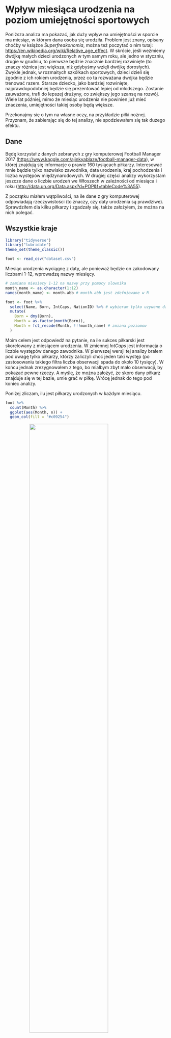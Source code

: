 Wpływ miesiąca urodzenia na poziom umiejętności sportowych
================

Poniższa analiza ma pokazać, jak duży wpływ na umiejętności w sporcie ma
miesiąc, w którym dana osoba się urodziła. Problem jest znany, opisany
choćby w książce *Superfreakonomia*, można też poczytać o nim tutaj:
<https://en.wikipedia.org/wiki/Relative_age_effect>. W skrócie, jeśli
weźmiemy dwójkę małych dzieci urodzonych w tym samym roku, ale jedno w
styczniu, drugie w grudniu, to pierwsze będzie znacznie bardziej
rozwinięte (to znaczy różnica jest większa, niż gdybyśmy wzięli dwójkę
dorosłych). Zwykle jednak, w rozmaitych szkółkach sportowych, dzieci
dzieli się zgodnie z ich rokiem urodzenia, przez co ta rozważana dwójka
będzie trenować razem. Starsze dziecko, jako bardziej rozwinięte,
najprawdopodobniej będzie się prezentować lepiej od młodszego. Zostanie
zauważone, trafi do lepszej drużyny, co zwiększy jego szansę na rozwój.
Wiele lat później, mimo że miesiąc urodzenia nie powinien już mieć
znaczenia, umiejętności takiej osoby będą większe.

Przekonajmy się o tym na własne oczy, na przykładzie piłki nożnej.
Przyznam, że zabierając się do tej analizy, nie spodziewałem się tak
dużego efektu.

## Dane

Będę korzystał z danych zebranych z gry komputerowej Football Manager
2017 (<https://www.kaggle.com/ajinkyablaze/football-manager-data>), w
której znajdują się informacje o prawie 160 tysiącach piłkarzy.
Interesować mnie będzie tylko nazwisko zawodnika, data urodzenia, kraj
pochodzenia i liczba występów międzynarodowych. W drugiej części analizy
wykorzystam jeszcze dane o liczbie urodzeń we Włoszech w zależności od
miesiąca i roku (<http://data.un.org/Data.aspx?d=POP&f=tableCode%3A55>).

Z początku miałem wątpliwości, na ile dane z gry komputerowej
odpowiadają rzeczywistości (to znaczy, czy daty urodzenia są prawdziwe).
Sprawdziłem dla kilku piłkarzy i zgadzały się, także założyłem, że można
na nich polegać.

## Wszystkie kraje

``` r
library("tidyverse")
library("lubridate")
theme_set(theme_classic())

foot <- read_csv("dataset.csv")
```

Miesiąc urodzenia wyciągnę z daty, ale ponieważ będzie on zakodowany
liczbami 1-12, wprowadzę nazwy miesięcy.

``` r
# zamiana miesiecy 1-12 na nazwy przy pomocy slownika
month_name <- as.character(1:12)
names(month_name) <- month.abb # month.abb jest zdefniowane w R

foot <- foot %>%
  select(Name, Born, IntCaps, NationID) %>% # wybieram tylko uzywane dalej zmienne
  mutate(
    Born = dmy(Born),
    Month = as.factor(month(Born)),
    Month = fct_recode(Month, !!!month_name) # zmiana poziomow
  )
```

Moim celem jest odpowiedź na pytanie, na ile sukces piłkarski jest
skorelowany z miesiącem urodzenia. W zmiennej *IntCaps* jest informacja
o liczbie występów danego zawodnika. W pierwszej wersji tej analizy
brałem pod uwagę tylko piłkarzy, którzy zaliczyli choć jeden taki występ
(po zastosowaniu takiego filtra liczba obserwacji spada do około 10
tysięcy). W końcu jednak zrezygnowałem z tego, bo miałbym zbyt mało
obserwacji, by pokazać pewne rzeczy. A myślę, że można założyć, że skoro
dany piłkarz znajduje się w tej bazie, umie grać w piłkę. Wrócę jednak
do tego pod koniec analizy.

Poniżej zliczam, ilu jest piłkarzy urodzonych w każdym miesiącu.

``` r
foot %>%
  count(Month) %>% 
  ggplot(aes(Month, n)) +
  geom_col(fill = "#c09254")
```

<img src="football_files/figure-gfm/unnamed-chunk-4-1.png" width="70%" style="display: block; margin: auto;" />

Problem w tym, że różne miesiące mają różną liczbę dni, więc normalnym
jest, że na przykład piłkarzy z lutego będzie mniej. Dlatego koryguję te
wartości, mnożąc wynik z każdego miesiąca przez odpowiedni współczynnik.
Można to zrobić na wiele sposobów, ja dla miesięcy 31-dniowych mnożę
przez 30/31. Tym samym sprowadzam wszystko do sytuacji, w którym każdy
miesiąc ma 30 dni. Z lutym jest większy problem (lata przestępne), mnożę
przez 30/28,25 (średnio luty ma 28,25 dni, z dobrym przybliżeniem — bo
pamiętajmy, że w rzeczywistości nie wszystkie lata podzielne przez 4 są
przestępne).

``` r
# korekta na rozna liczbe dni w miesiacu
correction <- 30 / c(31, 28.25, 31, 30, 31, 30, 31, 31, 30, 31, 30, 31)

foot %>%
  count(Month) %>% 
  mutate(n_corrected = n * correction) %>% 
  ggplot(aes(Month, n_corrected)) +
  geom_col(fill = "#c09254")
```

<img src="football_files/figure-gfm/unnamed-chunk-5-1.png" width="70%" style="display: block; margin: auto;" />

Wykres sugeruje, że im późniejszy miesiąc, tym mniej piłkarzy w bazie,
co potwierdza badaną hipotezę. Urodzonych w grudniu jest prawie dwa razy
mniej niż w styczniu. Ale poczekajmy z wnioskami, gdyż dotychczasowe
podejście ma jeszcze przynajmniej dwie wady.

## Włochy

Problemem jest to, że być może z jakichś względów w styczniu rodzi się
więcej dzieci niż w lutym i tak dalej. Rzeczywiście, liczba urodzeń
zależy od miesiąca, a przynajmniej od pory roku. Co prawda wydaje mi
się, że ten efekt może nie mieć aż tak dużego znaczenia, bo mamy dane z
różnych kontynentów, przez co się niejako uśrednia. Ale po pierwsze,
miejsca urodzeń piłkarzy nie rozkładają się równomiernie po naszej
planecie, po drugie, warto być dokładnym.

Stwierdziłem też, że skupię się na konkretnych krajach, bo wtedy łatwiej
mi będzie dorzucić dane o liczbie urodzeń w poszczególnych miesiącach.
Jak się okazało, był to bardzo dobry pomysł, ale z innego powodu.

W bazie mamy podany kraj pochodzenia zawodnika, niestety w formie
identyfikatora liczbowego. W opisie danych niestety brakuje informacji,
co oznaczają poszczególnie identyfikatory. Stwierdziłem, że zobaczę,
które z nich są najpopularniejsze, a następnie na podstawie nazwisk
piłkarzy o największej liczbie występów dowiem się, co to za kraj.

``` r
foot %>% count(NationID, sort = TRUE)
```

    ## # A tibble: 213 x 2
    ##    NationID     n
    ##       <dbl> <int>
    ##  1      776  9511
    ##  2     1649  8596
    ##  3     1651  8231
    ##  4      796  6148
    ##  5      765  5035
    ##  6      769  5025
    ##  7      771  4784
    ##  8      787  3730
    ##  9      772  3693
    ## 10      788  3643
    ## # ... with 203 more rows

``` r
foot %>% filter(NationID == 776) %>% top_n(5, IntCaps) # wlochy
```

    ## # A tibble: 5 x 5
    ##   Name               Born       IntCaps NationID Month
    ##   <chr>              <date>       <dbl>    <dbl> <fct>
    ## 1 Gianluigi Buffon   1978-01-28     161      776 Jan  
    ## 2 Andrea Pirlo       1979-05-19     115      776 May  
    ## 3 Riccardo Montolivo 1985-01-18      64      776 Jan  
    ## 4 Daniele De Rossi   1983-07-24     106      776 Jul  
    ## 5 Giorgio Chiellini  1984-08-14      88      776 Aug

Najwięcej piłkarzy w bazie jest z Włoch. Poniżej wykres dla tego kraju.

``` r
foot %>% 
  filter(NationID == 776) %>%
  count(Month) %>% 
  mutate(n_corrected = n * correction) %>% 
  ggplot(aes(Month, n_corrected)) +
  geom_col(fill = "#c09254")
```

<img src="football_files/figure-gfm/unnamed-chunk-7-1.png" width="70%" style="display: block; margin: auto;" />

Zależność jest ogromna: liczba zawodników urodzonych w styczniu jest
około cztery razy większa niż w grudniu! Zastanowiło mnie, czemu dla
całego świata zależność jest mniejsza. Odniosę się do tego później, póki
co wprowadzę poprawkę na liczbę wszystkich urodzeń w danym miesiącu.
Zrobię to w taki sposób, że obliczę, ile osób urodziło się w
rozpatrywanych latach dla każdego miesiąca i porównam z liczbą piłkarzy.
Precyzyjnie: podzielę liczbę piłkarzy urodzonych w danym miesiącu przez
liczbę wszystkich urodzeń w danym miesiącu. Ponieważ otrzymam małe
liczby, pomnożę je przez milion (otrzymam liczbę zawodników na milion
urodzeń). Tym razem nie jest potrzebna poprawka na różne liczby dni w
miesiącu.

``` r
italy <- read_csv("italy_mob.csv", n_max = 599)
italy <- italy %>% 
  select(Year, Month, Value) %>% 
  filter(Month != "Total", Month != "Unknown") %>% 
  mutate(
    Month = fct_relabel(as.factor(Month), ~ str_sub(.x, 1, 3)),
    Month = fct_relevel(Month, month.abb)
  )

italy_births <- italy %>%
  count(Month, wt = Value, name = "Births")

foot %>% 
  filter(NationID == 776) %>%
  count(Month) %>% 
  inner_join(italy_births, by = "Month") %>% 
  mutate(Rate = n / Births * 1e6) %>% 
  ggplot(aes(Month, Rate)) +
  geom_col(fill = "#c09254")
```

<img src="football_files/figure-gfm/unnamed-chunk-8-1.png" width="70%" style="display: block; margin: auto;" />

Liczba piłkarzy z grudnia jest około 3,5 razy mniejsza niż ze stycznia,
także efekt jest trochę mniejszy, choć wciąż bardzo duży.

## Inne kraje

Warto zobaczyć, jak wygląda zależność w innych krajach. Ponieważ różnica
między dwoma ostatnimi podejściami nie jest duża, zdecydowałem się dla
prostoty nie uwzględniać całkowitej liczby urodzeń w danym kraju.

``` r
nations_id <- foot %>%
  count(NationID) %>%
  top_n(10, n) %>%
  select(NationID) %>%
  pull()

map(nations_id, ~ foot %>% filter(NationID == .x) %>% top_n(3, IntCaps))
```

    ## [[1]]
    ## # A tibble: 3 x 5
    ##   Name         Born       IntCaps NationID Month
    ##   <chr>        <date>       <dbl>    <dbl> <fct>
    ## 1 John Terry   1980-12-07      78      765 Dec  
    ## 2 Ashley Cole  1980-12-20     107      765 Dec  
    ## 3 Wayne Rooney 1985-10-24     115      765 Oct  
    ## 
    ## [[2]]
    ## # A tibble: 3 x 5
    ##   Name          Born       IntCaps NationID Month
    ##   <chr>         <date>       <dbl>    <dbl> <fct>
    ## 1 Franck Ribéry 1983-04-07      81      769 Apr  
    ## 2 Hugo Lloris   1986-12-26      82      769 Dec  
    ## 3 Karim Benzema 1987-12-19      81      769 Dec  
    ## 
    ## [[3]]
    ## # A tibble: 3 x 5
    ##   Name                   Born       IntCaps NationID Month
    ##   <chr>                  <date>       <dbl>    <dbl> <fct>
    ## 1 Lukas Podolski         1985-06-04     129      771 Jun  
    ## 2 Philipp Lahm           1983-11-11     113      771 Nov  
    ## 3 Bastian Schweinsteiger 1984-08-01     120      771 Aug  
    ## 
    ## [[4]]
    ## # A tibble: 3 x 5
    ##   Name                 Born       IntCaps NationID Month
    ##   <chr>                <date>       <dbl>    <dbl> <fct>
    ## 1 Dimitris Salpingidis 1981-08-18      82      772 Aug  
    ## 2 Vasilis Torosidis    1985-06-10      83      772 Jun  
    ## 3 Giorgos Samaras      1985-02-21      81      772 Feb  
    ## 
    ## [[5]]
    ## # A tibble: 3 x 5
    ##   Name             Born       IntCaps NationID Month
    ##   <chr>            <date>       <dbl>    <dbl> <fct>
    ## 1 Gianluigi Buffon 1978-01-28     161      776 Jan  
    ## 2 Andrea Pirlo     1979-05-19     115      776 May  
    ## 3 Daniele De Rossi 1983-07-24     106      776 Jul  
    ## 
    ## [[6]]
    ## # A tibble: 3 x 5
    ##   Name                 Born       IntCaps NationID Month
    ##   <chr>                <date>       <dbl>    <dbl> <fct>
    ## 1 Dariusz Dudka        1983-12-09      65      787 Dec  
    ## 2 Robert Lewandowski   1988-08-21      81      787 Aug  
    ## 3 Jakub Blaszczykowski 1985-12-14      84      787 Dec  
    ## 
    ## [[7]]
    ## # A tibble: 3 x 5
    ##   Name              Born       IntCaps NationID Month
    ##   <chr>             <date>       <dbl>    <dbl> <fct>
    ## 1 Ricardo Carvalho  1978-05-18      89      788 May  
    ## 2 Cristiano Ronaldo 1985-02-05     133      788 Feb  
    ## 3 Joao Moutinho     1986-09-08      90      788 Sep  
    ## 
    ## [[8]]
    ## # A tibble: 3 x 5
    ##   Name          Born       IntCaps NationID Month
    ##   <chr>         <date>       <dbl>    <dbl> <fct>
    ## 1 Xavi          1980-01-25     133      796 Jan  
    ## 2 Iker Casillas 1981-05-20     166      796 May  
    ## 3 Sergio Ramos  1986-03-30     136      796 Mar  
    ## 
    ## [[9]]
    ## # A tibble: 3 x 5
    ##   Name              Born       IntCaps NationID Month
    ##   <chr>             <date>       <dbl>    <dbl> <fct>
    ## 1 Lionel Messi      1987-06-24     113     1649 Jun  
    ## 2 Javier Mascherano 1984-06-08     129     1649 Jun  
    ## 3 Sergio Romero     1987-02-22      79     1649 Feb  
    ## 
    ## [[10]]
    ## # A tibble: 4 x 5
    ##   Name              Born       IntCaps NationID Month
    ##   <chr>             <date>       <dbl>    <dbl> <fct>
    ## 1 Lúcio             1978-05-08     105     1651 May  
    ## 2 Kaká              1982-04-22      92     1651 Apr  
    ## 3 Robinho           1984-01-25      92     1651 Jan  
    ## 4 Ronaldinho Gaúcho 1980-03-21      99     1651 Mar

``` r
nations <- as.character(nations_id)
names(nations) <- c("England", "France", "Germany", "Greece", "Italy",
  "Poland", "Portugal", "Spain", "Argentina", "Brazil")

foot %>% 
  filter(NationID %in% nations_id) %>% 
  mutate(
    NationID = fct_recode(as.factor(NationID), !!!nations),
    Month = fct_relabel(Month, ~ str_sub(.x, 1, 3))
  ) %>% 
  count(NationID, Month) %>% 
  mutate(n_corrected = n * correction) %>% 
  ggplot(aes(Month, n_corrected)) +
  geom_col(fill = "#c09254") +
  facet_wrap(vars(NationID), ncol = 2, scales = "free")
```

<img src="football_files/figure-gfm/unnamed-chunk-9-1.png" width="70%" style="display: block; margin: auto;" />

Sytuacja wygląda podobnie… poza Anglią. Czemu najwięcej piłkarzy jest z
września? Poszukałem trochę w internecie i okazało się, że dzieci w
Anglii idą do szkoły dopiero, gdy skończą odpowiednią liczbę lat (to
znaczy nie na podstawie rocznika). W takim wypadku dziecko, które
urodziło się 31 sierpnia, będzie najmłodsze w klasie, a to z 1 września
najstarsze (pójdzie do szkoły rok później). Domyślam się, że na podobnej
zasadzie są organizowane szkółki sportowe w Anglii.

Oczywiście takie przypadki będą powodować, że globalnie efekt miesiąca
będzie mniejszy (wykresy z początku analizy). Poza tym w niektórych
krajach jest on po prostu słabszy (na przykład w Grecji).

## Najlepsi piłkarze

Na koniec wrócę do mojej decyzji, by uwzględniać wszystkich piłkarzy, a
nie tylko tych, którzy zaliczyli przynajmniej jeden występ
międzynarodowy. Co prawda zrobiłem to, by mieć więcej obserwacji, ale
okazało się, że był to dobry pomysł też pod innym względem. Zacząłem
zwiększać liczbę minimalnych występów międzynarodowych i efekt miesiąca
urodzenia się zmniejszał. Poniżej przypadek, gdy ta liczba jest równa co
najmniej 5.

``` r
foot %>% 
  filter(IntCaps >= 5) %>% 
  count(Month) %>% 
  inner_join(italy_births, by = "Month") %>% 
  mutate(Rate = n / Births * 1e6) %>% 
  ggplot(aes(Month, Rate)) +
  geom_col(fill = "#c09254")
```

<img src="football_files/figure-gfm/unnamed-chunk-10-1.png" width="70%" style="display: block; margin: auto;" />

Piłkarzy ze stycznia jest już tylko 1,4 razy więcej (gdy rozważałem
wszystkich, było ich 2 razy więcej). Jak można to wytłumaczyć?
Przypuszczam, że jeśli zawodnik jest naprawdę dobry, to nawet jeśli
urodził się w późniejszym miesiącu, i tak będzie znacznie lepszy od
pozostałych i zostanie zauważony.
